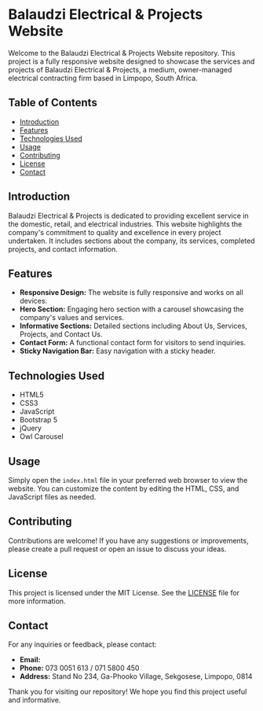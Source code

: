 # Balaudzi Electrical & Projects Website

Welcome to the Balaudzi Electrical & Projects Website repository. This project is a fully responsive website designed to showcase the services and projects of Balaudzi Electrical & Projects, a medium, owner-managed electrical contracting firm based in Limpopo, South Africa.

## Table of Contents

- [Introduction](#introduction)
- [Features](#features)
- [Technologies Used](#technologies-used)
- [Usage](#usage)
- [Contributing](#contributing)
- [License](#license)
- [Contact](#contact)

## Introduction

Balaudzi Electrical & Projects is dedicated to providing excellent service in the domestic, retail, and electrical industries. This website highlights the company's commitment to quality and excellence in every project undertaken. It includes sections about the company, its services, completed projects, and contact information.

## Features

- **Responsive Design:** The website is fully responsive and works on all devices.
- **Hero Section:** Engaging hero section with a carousel showcasing the company's values and services.
- **Informative Sections:** Detailed sections including About Us, Services, Projects, and Contact Us.
- **Contact Form:** A functional contact form for visitors to send inquiries.
- **Sticky Navigation Bar:** Easy navigation with a sticky header.

## Technologies Used

- HTML5
- CSS3
- JavaScript
- Bootstrap 5
- jQuery
- Owl Carousel


## Usage

Simply open the `index.html` file in your preferred web browser to view the website. You can customize the content by editing the HTML, CSS, and JavaScript files as needed.

## Contributing

Contributions are welcome! If you have any suggestions or improvements, please create a pull request or open an issue to discuss your ideas.

## License

This project is licensed under the MIT License. See the [LICENSE](LICENSE) file for more information.

## Contact

For any inquiries or feedback, please contact:

- **Email:** 
- **Phone:** 073 0051 613 / 071 5800 450
- **Address:** Stand No 234, Ga-Phooko Village, Sekgosese, Limpopo, 0814

Thank you for visiting our repository! We hope you find this project useful and informative.
